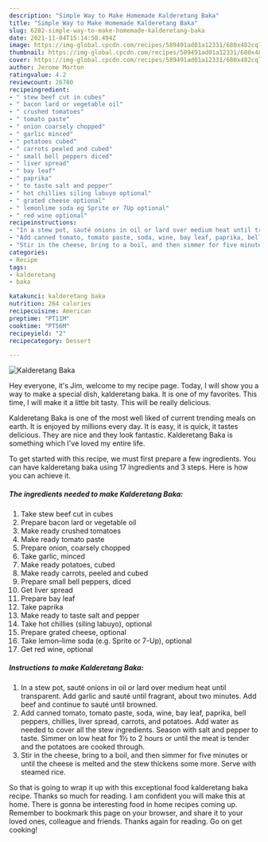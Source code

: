 ```yaml
---
description: "Simple Way to Make Homemade Kalderetang Baka"
title: "Simple Way to Make Homemade Kalderetang Baka"
slug: 6282-simple-way-to-make-homemade-kalderetang-baka
date: 2021-11-04T15:14:58.494Z
image: https://img-global.cpcdn.com/recipes/589491ad01a12331/680x482cq70/kalderetang-baka-recipe-main-photo.jpg
thumbnail: https://img-global.cpcdn.com/recipes/589491ad01a12331/680x482cq70/kalderetang-baka-recipe-main-photo.jpg
cover: https://img-global.cpcdn.com/recipes/589491ad01a12331/680x482cq70/kalderetang-baka-recipe-main-photo.jpg
author: Jerome Morton
ratingvalue: 4.2
reviewcount: 26780
recipeingredient:
- " stew beef cut in cubes"
- " bacon lard or vegetable oil"
- " crushed tomatoes"
- " tomato paste"
- " onion coarsely chopped"
- " garlic minced"
- " potatoes cubed"
- " carrots peeled and cubed"
- " small bell peppers diced"
- " liver spread"
- " bay leaf"
- " paprika"
- " to taste salt and pepper"
- " hot chillies siling labuyo optional"
- " grated cheese optional"
- " lemonlime soda eg Sprite or 7Up optional"
- " red wine optional"
recipeinstructions:
- "In a stew pot, sauté onions in oil or lard over medium heat until transparent. Add garlic and sauté until fragrant, about two minutes. Add beef and continue to sauté until browned."
- "Add canned tomato, tomato paste, soda, wine, bay leaf, paprika, bell peppers, chillies, liver spread, carrots, and potatoes. Add water as needed to cover all the stew ingredients. Season with salt and pepper to taste. Simmer on low heat for 1½ to 2 hours or until the meat is tender and the potatoes are cooked through."
- "Stir in the cheese, bring to a boil, and then simmer for five minutes or until the cheese is melted and the stew thickens some more. Serve with steamed rice."
categories:
- Recipe
tags:
- kalderetang
- baka

katakunci: kalderetang baka 
nutrition: 264 calories
recipecuisine: American
preptime: "PT11M"
cooktime: "PT56M"
recipeyield: "2"
recipecategory: Dessert

---
```



![Kalderetang Baka](https://img-global.cpcdn.com/recipes/589491ad01a12331/680x482cq70/kalderetang-baka-recipe-main-photo.jpg)

Hey everyone, it's Jim, welcome to my recipe page. Today, I will show you a way to make a special dish, kalderetang baka. It is one of my favorites. This time, I will make it a little bit tasty. This will be really delicious.

Kalderetang Baka is one of the most well liked of current trending meals on earth. It is enjoyed by millions every day. It is easy, it is quick, it tastes delicious. They are nice and they look fantastic. Kalderetang Baka is something which I've loved my entire life.




To get started with this recipe, we must first prepare a few ingredients. You can have kalderetang baka using 17 ingredients and 3 steps. Here is how you can achieve it.

<!--inarticleads1-->

##### The ingredients needed to make Kalderetang Baka:

1. Take  stew beef cut in cubes
1. Prepare  bacon lard or vegetable oil
1. Make ready  crushed tomatoes
1. Make ready  tomato paste
1. Prepare  onion, coarsely chopped
1. Take  garlic, minced
1. Make ready  potatoes, cubed
1. Make ready  carrots, peeled and cubed
1. Prepare  small bell peppers, diced
1. Get  liver spread
1. Prepare  bay leaf
1. Take  paprika
1. Make ready  to taste salt and pepper
1. Take  hot chillies (siling labuyo), optional
1. Prepare  grated cheese, optional
1. Take  lemon–lime soda (e.g. Sprite or 7-Up), optional
1. Get  red wine, optional




<!--inarticleads2-->

##### Instructions to make Kalderetang Baka:

1. In a stew pot, sauté onions in oil or lard over medium heat until transparent. Add garlic and sauté until fragrant, about two minutes. Add beef and continue to sauté until browned.
1. Add canned tomato, tomato paste, soda, wine, bay leaf, paprika, bell peppers, chillies, liver spread, carrots, and potatoes. Add water as needed to cover all the stew ingredients. Season with salt and pepper to taste. Simmer on low heat for 1½ to 2 hours or until the meat is tender and the potatoes are cooked through.
1. Stir in the cheese, bring to a boil, and then simmer for five minutes or until the cheese is melted and the stew thickens some more. Serve with steamed rice.




So that is going to wrap it up with this exceptional food kalderetang baka recipe. Thanks so much for reading. I am confident you will make this at home. There is gonna be interesting food in home recipes coming up. Remember to bookmark this page on your browser, and share it to your loved ones, colleague and friends. Thanks again for reading. Go on get cooking!
